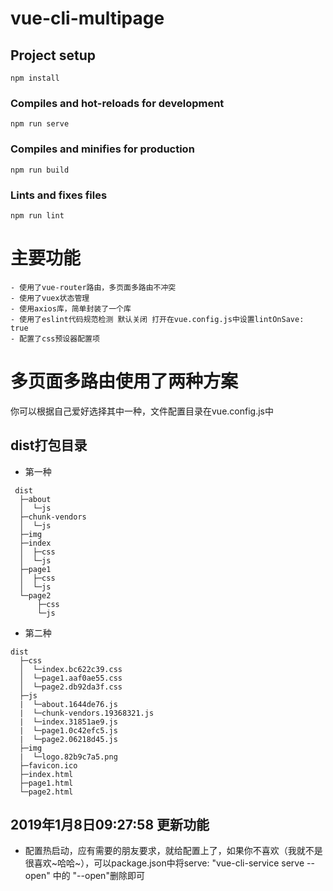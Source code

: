 # vue-cli-multipage

## Project setup
```
npm install
```

### Compiles and hot-reloads for development
```
npm run serve
```

### Compiles and minifies for production
```
npm run build
```

### Lints and fixes files
```
npm run lint
```

# 主要功能

```
- 使用了vue-router路由，多页面多路由不冲突
- 使用了vuex状态管理
- 使用axios库，简单封装了一个库
- 使用了eslint代码规范检测 默认关闭 打开在vue.config.js中设置lintOnSave: true
- 配置了css预设器配置项
```

# 多页面多路由使用了两种方案  

  你可以根据自己爱好选择其中一种，文件配置目录在vue.config.js中
  
## dist打包目录
- 第一种

```
 dist
  ├─about
  │  └─js
  ├─chunk-vendors
  │  └─js
  ├─img
  ├─index
  │  ├─css
  │  └─js
  ├─page1
  │  ├─css
  │  └─js
  └─page2
      ├─css
      └─js
```
- 第二种

```
dist
  ├─css
  │  └─index.bc622c39.css
  │  └─page1.aaf0ae55.css
  │  └─page2.db92da3f.css
  ├─js
  |  └─about.1644de76.js
  |  └─chunk-vendors.19368321.js
  |  └─index.31851ae9.js
  |  └─page1.0c42efc5.js
  |  └─page2.06218d45.js
  ├─img
  |  └─logo.82b9c7a5.png
  ├─favicon.ico
  ├─index.html
  ├─page1.html
  └─page2.html
```

## 2019年1月8日09:27:58 更新功能

- 配置热启动，应有需要的朋友要求，就给配置上了，如果你不喜欢（我就不是很喜欢~哈哈~），可以package.json中将serve: "vue-cli-service serve --open" 中的 "--open"删除即可